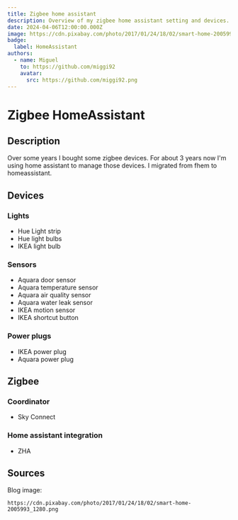 ```yaml
---
title: Zigbee home assistant
description: Overview of my zigbee home assistant setting and devices.
date: 2024-04-06T12:00:00.000Z
image: https://cdn.pixabay.com/photo/2017/01/24/18/02/smart-home-2005993_1280.png
badge:
  label: HomeAssistant
authors:
  - name: Miguel
    to: https://github.com/miggi92
    avatar:
      src: https://github.com/miggi92.png
---
```


# Zigbee HomeAssistant

## Description

Over some years I bought some zigbee devices. For about 3 years now I'm using home assistant to manage those devices.  I migrated from fhem to homeassistant.

## Devices

### Lights

- Hue Light strip
- Hue light bulbs
- IKEA light bulb

### Sensors

- Aquara door sensor
- Aquara temperature sensor
- Aquara air quality sensor
- Aquara water leak sensor
- IKEA motion sensor
- IKEA shortcut button

### Power plugs

- IKEA power plug
- Aquara power plug

## Zigbee

### Coordinator

- Sky Connect

### Home assistant integration

- ZHA

## Sources

Blog image:

```text
https://cdn.pixabay.com/photo/2017/01/24/18/02/smart-home-2005993_1280.png

```
